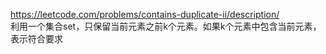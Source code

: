 https://leetcode.com/problems/contains-duplicate-ii/description/  
利用一个集合set，只保留当前元素之前k个元素。如果k个元素中包含当前元素，表示符合要求